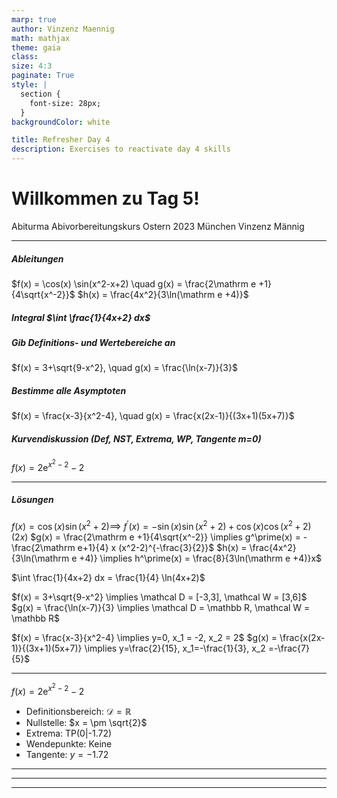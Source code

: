 ```yaml
---
marp: true
author: Vinzenz Maennig
math: mathjax
theme: gaia
class: 
size: 4:3
paginate: True
style: |
  section {
    font-size: 28px;
  }
backgroundColor: white

title: Refresher Day 4
description: Exercises to reactivate day 4 skills
---
```

# Willkommen zu Tag 5!
Abiturma Abivorbereitungskurs
Ostern 2023 München
Vinzenz Männig

---
<!--header: Wiederholung Tag 5-->
<!--footer: Abiturma Abivorbereitungskurs | Ostern 2023 München | Vinzenz Männig-->
##### Ableitungen
$f(x) = \cos(x) \sin(x^2-x+2) \quad g(x) = \frac{2\mathrm e +1}{4\sqrt{x^-2}}$
$h(x) = \frac{4x^2}{3\ln(\mathrm e +4)}$

##### Integral $\int \frac{1}{4x+2} dx$

##### Gib Definitions- und Wertebereiche an
$f(x) = 3+\sqrt{9-x^2}, \quad g(x) = \frac{\ln(x-7)}{3}$

##### Bestimme alle Asymptoten
$f(x) = \frac{x-3}{x^2-4}, \quad g(x) = \frac{x(2x-1)}{(3x+1)(5x+7)}$

##### Kurvendiskussion (Def, NST, Extrema, WP, Tangente m=0)
$f(x) = 2\mathrm e ^{x^2-2}-2$

---
##### Lösungen
$f(x) = \cos(x) \sin(x^2+2) \implies$ 
$f^\prime(x) = -\sin(x)\sin(x^2+2) + \cos(x) \cos(x^2+2) (2x)$
$g(x) = \frac{2\mathrm e +1}{4\sqrt{x^-2}} \implies g^\prime(x) = -\frac{2\mathrm e+1}{4} x (x^2-2)^{-\frac{3}{2}}$
$h(x) = \frac{4x^2}{3\ln(\mathrm e +4)} \implies h^\prime(x) = \frac{8}{3\ln(\mathrm e +4)}x$

$\int \frac{1}{4x+2} dx = \frac{1}{4} \ln(4x+2)$

$f(x) = 3+\sqrt{9-x^2} \implies \mathcal D = [-3,3], \mathcal W = [3,6]$
$g(x) = \frac{\ln(x-7)}{3} \implies \mathcal D = \mathbb R, \mathcal W = \mathbb R$

$f(x) = \frac{x-3}{x^2-4} \implies y=0, x_1 = -2, x_2 = 2$
$g(x) = \frac{x(2x-1)}{(3x+1)(5x+7)} \implies y=\frac{2}{15}, x_1=-\frac{1}{3}, x_2 =-\frac{7}{5}$

---
$f(x) = 2\mathrm e ^{x^2-2}-2$
- Definitionsbereich: $\mathcal D = \mathbb R$
- Nullstelle: $x = \pm \sqrt{2}$
- Extrema: TP(0|-1.72)
- Wendepunkte: Keine
- Tangente: $y = -1.72$

---

---

---